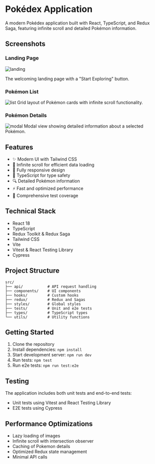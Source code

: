 # Pokédex Application

A modern Pokédex application built with React, TypeScript, and Redux Saga, featuring infinite scroll and detailed Pokémon information.

## Screenshots

### Landing Page
![landing](https://github.com/user-attachments/assets/6638ed2e-7516-49ea-89bc-3ade63a48a77)

The welcoming landing page with a "Start Exploring" button.

### Pokémon List
![list](https://github.com/user-attachments/assets/516426c8-aa09-42a3-b673-5f1cc7586960)
Grid layout of Pokémon cards with infinite scroll functionality.

### Pokémon Details
![modal](https://github.com/user-attachments/assets/c6e5bb9d-36ab-4941-8a3a-5c61cfb1fc99)
Modal view showing detailed information about a selected Pokémon.

## Features

- ✨ Modern UI with Tailwind CSS
- 🔄 Infinite scroll for efficient data loading
- 📱 Fully responsive design
- 🎯 TypeScript for type safety
- 🔍 Detailed Pokémon information
- ⚡ Fast and optimized performance
- 🧪 Comprehensive test coverage

## Technical Stack

- React 18
- TypeScript
- Redux Toolkit & Redux Saga
- Tailwind CSS
- Vite
- Vitest & React Testing Library
- Cypress

## Project Structure

```
src/
├── api/           # API request handling
├── components/    # UI components
├── hooks/         # Custom hooks
├── redux/         # Redux and Sagas
├── styles/        # Global styles
├── tests/         # Unit and e2e tests
├── types/         # TypeScript types
└── utils/         # Utility functions
```

## Getting Started

1. Clone the repository
2. Install dependencies: `npm install`
3. Start development server: `npm run dev`
4. Run tests: `npm test`
5. Run e2e tests: `npm run test:e2e`

## Testing

The application includes both unit tests and end-to-end tests:

- Unit tests using Vitest and React Testing Library
- E2E tests using Cypress

## Performance Optimizations

- Lazy loading of images
- Infinite scroll with intersection observer
- Caching of Pokemon details
- Optimized Redux state management
- Minimal API calls
